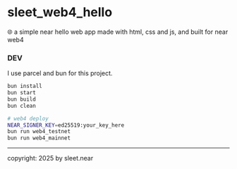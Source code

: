 # sleet_web4_hello
🌐 a simple near hello web app made with html, css and js, and built for near web4



### DEV
I use parcel and bun for this project.
```sh
bun install
bun start
bun build
bun clean

# web4 deploy
NEAR_SIGNER_KEY=ed25519:your_key_here
bun run web4_testnet
bun run web4_mainnet
```



---


copyright: 2025 by sleet.near
